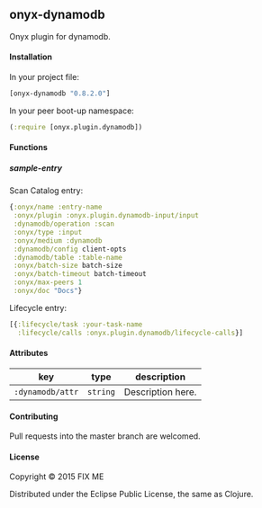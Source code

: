 ## onyx-dynamodb

Onyx plugin for dynamodb.

#### Installation

In your project file:

```clojure
[onyx-dynamodb "0.8.2.0"]
```

In your peer boot-up namespace:

```clojure
(:require [onyx.plugin.dynamodb])
```

#### Functions

##### sample-entry

Scan Catalog entry:

```clojure
{:onyx/name :entry-name
 :onyx/plugin :onyx.plugin.dynamodb-input/input
 :dynamodb/operation :scan
 :onyx/type :input
 :onyx/medium :dynamodb
 :dynamodb/config client-opts
 :dynamodb/table :table-name
 :onyx/batch-size batch-size
 :onyx/batch-timeout batch-timeout
 :onyx/max-peers 1
 :onyx/doc "Docs"}
```

Lifecycle entry:

```clojure
[{:lifecycle/task :your-task-name
  :lifecycle/calls :onyx.plugin.dynamodb/lifecycle-calls}]
```

#### Attributes

|key                           | type      | description
|------------------------------|-----------|------------
|`:dynamodb/attr`            | `string`  | Description here.

#### Contributing

Pull requests into the master branch are welcomed.

#### License

Copyright © 2015 FIX ME

Distributed under the Eclipse Public License, the same as Clojure.
